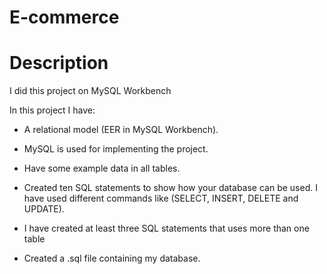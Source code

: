 # E-commerce

# Description

I did this project on MySQL Workbench

In this project I have:

* A relational model (EER in MySQL Workbench). 

* MySQL is used for implementing the project. 

* Have some example data in all tables. 

* Created ten SQL statements to show how your database can be used. I have used different commands like (SELECT, INSERT, DELETE and UPDATE).  

* I have created at least three SQL statements that uses more than one table  

* Created a .sql file containing my database. 
